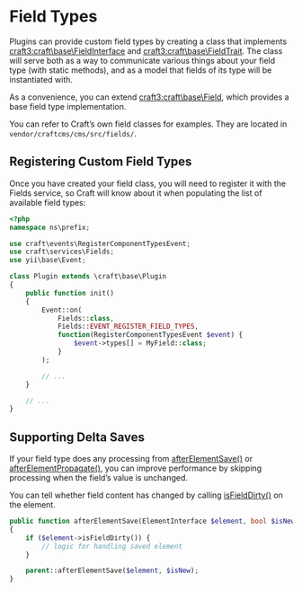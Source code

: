 # Field Types

Plugins can provide custom field types by creating a class that implements <craft3:craft\base\FieldInterface> and <craft3:craft\base\FieldTrait>. The class will serve both as a way to communicate various things about your field type (with static methods), and as a model that fields of its type will be instantiated with.

As a convenience, you can extend <craft3:craft\base\Field>, which provides a base field type implementation.

You can refer to Craft’s own field classes for examples. They are located in `vendor/craftcms/cms/src/fields/`.

## Registering Custom Field Types

Once you have created your field class, you will need to register it with the Fields service, so Craft will know about it when populating the list of available field types:

```php
<?php
namespace ns\prefix;

use craft\events\RegisterComponentTypesEvent;
use craft\services\Fields;
use yii\base\Event;

class Plugin extends \craft\base\Plugin
{
    public function init()
    {
        Event::on(
            Fields::class,
            Fields::EVENT_REGISTER_FIELD_TYPES,
            function(RegisterComponentTypesEvent $event) {
                $event->types[] = MyField::class;
            }
        );

        // ...
    }

    // ...
}
```

## Supporting Delta Saves

If your field type does any processing from [afterElementSave()](<craft3:craft\base\FieldInterface::afterElementSave()>) or [afterElementPropagate()](<craft3:craft\base\FieldInterface::afterElementPropagate()>), you can improve performance by skipping processing when the field’s value is unchanged.

You can tell whether field content has changed by calling [isFieldDirty()](<craft3:craft\base\ElementInterface::isFieldDirty()>) on the element.

```php
public function afterElementSave(ElementInterface $element, bool $isNew)
{
    if ($element->isFieldDirty()) {
        // logic for handling saved element
    }

    parent::afterElementSave($element, $isNew);
}
```
